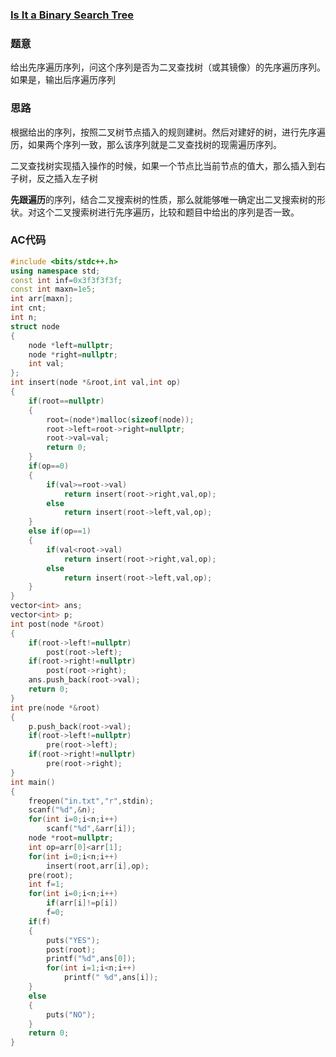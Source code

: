 ### [Is It a Binary Search Tree](https://pintia.cn/problem-sets/994805342720868352/problems/994805440976633856)

### 题意

给出先序遍历序列，问这个序列是否为二叉查找树（或其镜像）的先序遍历序列。如果是，输出后序遍历序列

### 思路

根据给出的序列，按照二叉树节点插入的规则建树。然后对建好的树，进行先序遍历，如果两个序列一致，那么该序列就是二叉查找树的现需遍历序列。

二叉查找树实现插入操作的时候，如果一个节点比当前节点的值大，那么插入到右子树，反之插入左子树

**先跟遍历**的序列，结合二叉搜索树的性质，那么就能够唯一确定出二叉搜索树的形状。对这个二叉搜索树进行先序遍历，比较和题目中给出的序列是否一致。

### AC代码

```cpp
#include <bits/stdc++.h>
using namespace std;
const int inf=0x3f3f3f3f;
const int maxn=1e5;
int arr[maxn];
int cnt;
int n;
struct node
{
    node *left=nullptr;
    node *right=nullptr;
    int val;
};
int insert(node *&root,int val,int op)
{
    if(root==nullptr)
    {
        root=(node*)malloc(sizeof(node));
        root->left=root->right=nullptr;
        root->val=val;
        return 0;
    }
    if(op==0)
    {
        if(val>=root->val)
            return insert(root->right,val,op);
        else
            return insert(root->left,val,op);
    }
    else if(op==1)
    {
        if(val<root->val)
            return insert(root->right,val,op);
        else
            return insert(root->left,val,op);
    }
}
vector<int> ans;
vector<int> p;
int post(node *&root)
{
    if(root->left!=nullptr)
        post(root->left);
    if(root->right!=nullptr)
        post(root->right);
    ans.push_back(root->val);
    return 0;
}
int pre(node *&root)
{
    p.push_back(root->val);
    if(root->left!=nullptr)
        pre(root->left);
    if(root->right!=nullptr)
        pre(root->right);
}
int main()
{
    freopen("in.txt","r",stdin);
    scanf("%d",&n);
    for(int i=0;i<n;i++)
        scanf("%d",&arr[i]);
    node *root=nullptr;
    int op=arr[0]<arr[1];
    for(int i=0;i<n;i++)
        insert(root,arr[i],op);
    pre(root);
    int f=1;
    for(int i=0;i<n;i++)
        if(arr[i]!=p[i])
        f=0;
    if(f)
    {
        puts("YES");
        post(root);
        printf("%d",ans[0]);
        for(int i=1;i<n;i++)
            printf(" %d",ans[i]);
    }
    else
    {
        puts("NO");
    }
	return 0;
}
```

